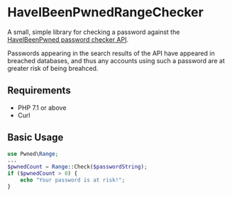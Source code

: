 # HaveIBeenPwnedRangeChecker

A small, simple library for checking a password against the [HaveIBeenPwned password checker API](https://haveibeenpwned.com/API/v3#PwnedPasswords).

Passwords appearing in the search results of the API have appeared in breached databases, and thus any accounts using such a password are at greater risk of being breahced.

## Requirements

- PHP 7.1 or above
- Curl

## Basic Usage

```php
use Pwned\Range;
...
$pwnedCount = Range::Check($passwordString);
if ($pwnedCount > 0) {
    echo "Your password is at risk!";
}
```